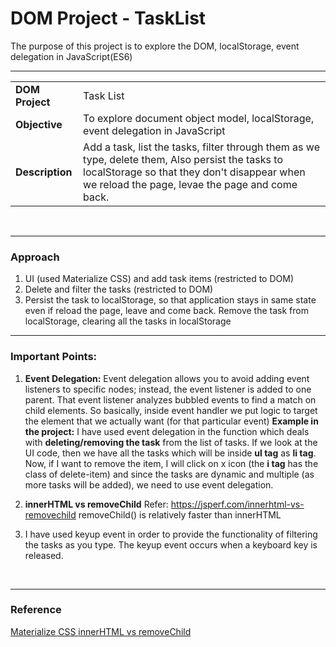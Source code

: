 # DOM Project - TaskList
The purpose of this project is to explore the DOM, localStorage, event delegation in JavaScript(ES6)

<hr>

<table>
        <tr>
            <td>
                   <strong> DOM Project</strong> 
            </td>
            <td>
                    Task List
            </td>
        </tr>
        <tr>
                <td>
                  <strong>Objective</strong>
                  </td>
                    <td>
                            To explore document object model, localStorage, event delegation in JavaScript
                    </td>
        </tr>
        <tr>
                <td> <strong>Description</strong>   
                </td>
                <td>Add a task, list the tasks, filter through them as we type, delete them,  Also persist the tasks to localStorage so that they don't disappear when we reload the page, levae the page and come back.
     </td>
            </tr>
    </table>
<br>
<hr>

### Approach

1. UI (used Materialize CSS) and add task items (restricted to DOM)
2. Delete and filter the tasks (restricted to DOM)
3. Persist the task to localStorage, so that application stays in same state even if reload the page, leave and come back. Remove the task from localStorage, clearing all the tasks in localStorage

<hr>

### Important Points:

1. <strong>Event Delegation:</strong> Event delegation allows you to avoid adding event listeners to specific nodes; instead, the event listener is added to one parent. That event listener analyzes bubbled events to find a match on child elements. So basically, inside event handler we put logic to target the element that we actually want (for that particular event) 
  <strong>Example in the project:</strong> I have used event delegation in the function which deals with <strong>deleting/removing the task</strong> from the list of tasks.
  If we look at the UI code, then we have all the tasks which will be inside <strong>ul tag</strong> as <strong>li tag</strong>. Now, if I want to remove the item, I will click on x icon (the <strong>i tag</strong> has the class of delete-item) and since the tasks are dynamic and multiple (as more tasks will be added), we need to use event delegation.
  
2. <strong>innerHTML vs removeChild</strong>
  Refer: https://jsperf.com/innerhtml-vs-removechild
  removeChild() is relatively faster than innerHTML
  
3. I have used keyup event in order to provide the functionality of filtering the tasks as you type. The keyup event occurs when a keyboard key is released.

<br>
<hr>

### Reference

<a href="http://materializecss.com/">Materialize CSS </a>
<a href="https://jsperf.com/innerhtml-vs-removechild">innerHTML vs removeChild</a>
